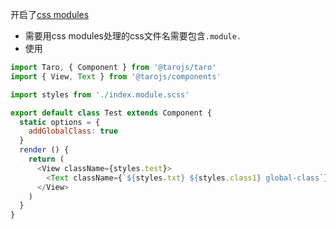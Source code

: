 开启了[css modules](https://nervjs.github.io/taro/docs/css-modules.html)
  * 需要用css modules处理的css文件名需要包含`.module.`
  * 使用
  ```javascript
  import Taro, { Component } from '@tarojs/taro'
  import { View, Text } from '@tarojs/components'

  import styles from './index.module.scss'

  export default class Test extends Component {
    static options = {
      addGlobalClass: true
    }
    render () {
      return (
        <View className={styles.test}>
          <Text className={`${styles.txt} ${styles.class1} global-class`}>Hello world!</Text>
        </View>
      )
    }
  }
  ```